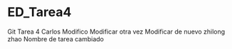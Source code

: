 # ED_Tarea4
Git Tarea 4
Carlos
Modifico
Modificar otra vez
Modificar de nuevo
zhilong zhao
Nombre de tarea cambiado
